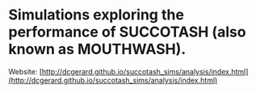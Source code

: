 # Simulations exploring the performance of SUCCOTASH (also known as MOUTHWASH).

Website: [http://dcgerard.github.io/succotash_sims/analysis/index.html](http://dcgerard.github.io/succotash_sims/analysis/index.html)